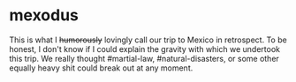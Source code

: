 # mexodus
This is what I ~~humorously~~ lovingly call our trip to Mexico in retrospect. To be honest, I don't know if I could explain the gravity with which we undertook this trip. We really thought #martial-law, #natural-disasters, or some other equally heavy shit could break out at any moment. 